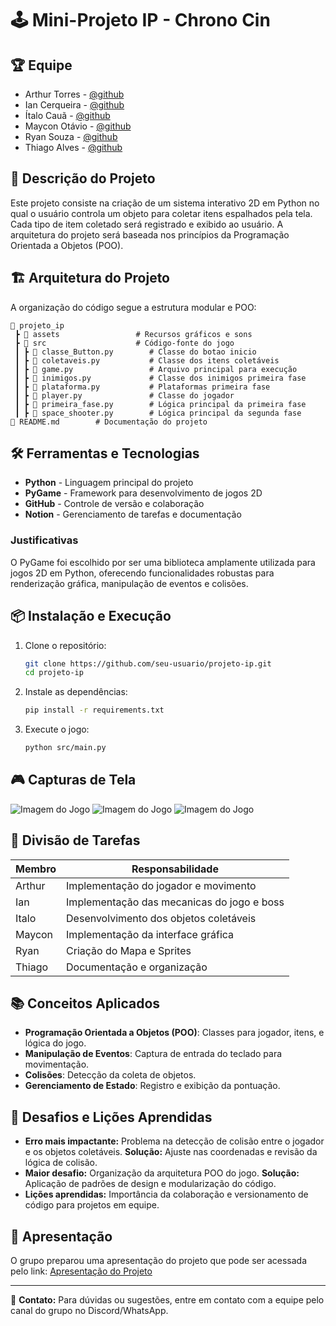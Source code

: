# 🕹️ Mini-Projeto IP - Chrono Cin

## 🏆 Equipe
- Arthur Torres <atl> - [@github](https://github.com/arthurtdl)
- Ian Cerqueira <idhac> - [@github](https://github.com/Ian-Cerqueira)
- Ítalo Cauã <icbo> - [@github](https://github.com/italo-Barbosa)
- Maycon Otávio <mobs> - [@github](https://github.com/m4yconn)
- Ryan Souza <rss15> - [@github](https://github.com/RyanRss15)
- Thiago Alves <tam6> - [@github](https://github.com/ThAlvesM)

## 🎯 Descrição do Projeto

Este projeto consiste na criação de um sistema interativo 2D em Python no qual o usuário controla um objeto para coletar itens espalhados pela tela. Cada tipo de item coletado será registrado e exibido ao usuário. A arquitetura do projeto será baseada nos princípios da Programação Orientada a Objetos (POO).

## 🏗️ Arquitetura do Projeto

A organização do código segue a estrutura modular e POO:

```
📂 projeto_ip
 ┣ 📂 assets                 # Recursos gráficos e sons
 ┣ 📂 src                    # Código-fonte do jogo
 ┃ ┣ 📜 classe_Button.py        # Classe do botao inicio
 ┃ ┣ 📜 coletaveis.py           # Classe dos itens coletáveis
 ┃ ┣ 📜 game.py                 # Arquivo principal para execução
 ┃ ┣ 📜 inimigos.py             # Classe dos inimigos primeira fase
 ┃ ┣ 📜 plataforma.py           # Plataformas primeira fase
 ┃ ┣ 📜 player.py               # Classe do jogador
 ┃ ┣ 📜 primeira_fase.py        # Lógica principal da primeira fase
 ┃ ┣ 📜 space_shooter.py        # Lógica principal da segunda fase
📜 README.md        # Documentação do projeto
```

## 🛠️ Ferramentas e Tecnologias

- **Python** - Linguagem principal do projeto
- **PyGame** - Framework para desenvolvimento de jogos 2D
- **GitHub** - Controle de versão e colaboração
- **Notion** - Gerenciamento de tarefas e documentação

### Justificativas

O PyGame foi escolhido por ser uma biblioteca amplamente utilizada para jogos 2D em Python, oferecendo funcionalidades robustas para renderização gráfica, manipulação de eventos e colisões.

## 📦 Instalação e Execução

1. Clone o repositório:
   ```bash
   git clone https://github.com/seu-usuario/projeto-ip.git
   cd projeto-ip
   ```
2. Instale as dependências:
   ```bash
   pip install -r requirements.txt
   ```
3. Execute o jogo:
   ```bash
   python src/main.py
   ```

## 🎮 Capturas de Tela
<img src="https://exemplo.com/logo.png" alt="Imagem do Jogo">
<img src="https://exemplo.com/logo.png" alt="Imagem do Jogo">
<img src="https://exemplo.com/logo.png" alt="Imagem do Jogo">

## 📌 Divisão de Tarefas

| Membro       | Responsabilidade                                |
| ------------ | ----------------------------------------------- |
| Arthur       | Implementação do jogador e movimento            |
| Ian          | Implementação das mecanicas do jogo e boss      |
| Italo        | Desenvolvimento dos objetos coletáveis          |
| Maycon       | Implementação da interface gráfica               |
| Ryan         | Criação do Mapa e Sprites                       |
| Thiago       | Documentação e organização                      |

## 📚 Conceitos Aplicados

- **Programação Orientada a Objetos (POO)**: Classes para jogador, itens, e lógica do jogo.
- **Manipulação de Eventos**: Captura de entrada do teclado para movimentação.
- **Colisões**: Detecção da coleta de objetos.
- **Gerenciamento de Estado**: Registro e exibição da pontuação.

## 🚀 Desafios e Lições Aprendidas

- **Erro mais impactante:** Problema na detecção de colisão entre o jogador e os objetos coletáveis. **Solução:** Ajuste nas coordenadas e revisão da lógica de colisão.
- **Maior desafio:** Organização da arquitetura POO do jogo. **Solução:** Aplicação de padrões de design e modularização do código.
- **Lições aprendidas:** Importância da colaboração e versionamento de código para projetos em equipe.

## 📑 Apresentação

O grupo preparou uma apresentação do projeto que pode ser acessada pelo link:
[Apresentação do Projeto](https://docs.google.com/presentation/d/1EbtIqT0eTcCLyh2JuYVoYmxZI2saFLZCQdqgh5rBkiI/edit?slide=id.g3429c676cd2_0_100#slide=id.g3429c676cd2_0_100)

---

📩 **Contato:** Para dúvidas ou sugestões, entre em contato com a equipe pelo canal do grupo no Discord/WhatsApp.

